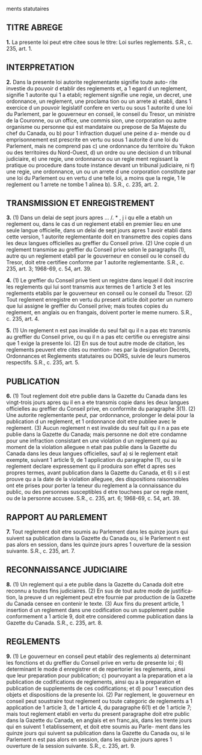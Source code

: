 ments statutaires

## TITRE ABREGE

**1.** La presente loi peut etre citee sous le
titre: Loi surles reglements. S.R., c. 235, art. 1.

## INTERPRETATION

**2.** Dans la presente loi
autorite reglementante signifie toute auto-
rite investie du pouvoir d etablir des
reglements et, a 1 egard d un reglement,
signifie 1 autorite qui 1 a etabli;
reglement signifie une regie, un decret, une
ordonnance, un reglement, une proclama
tion ou un arrete
a) etabli, dans 1 exercice d un pouvoir
legislatif confere en vertu ou sous 1 autorite
d une loi du Parlement, par le gouverneur
en conseil, le conseil du Tresor, un ministre
de la Couronne, ou un office, une commis
sion, une corporation ou autre organisme
ou personne qui est mandataire ou prepose
de Sa Majeste du chef du Canada, ou
b) pour 1 infraction duquel une peine d a-
mende ou d emprisonnement est prescrite
en vertu ou sous 1 autorite d une loi du
Parlement,
mais ne comprend pas
c) une ordonnance du territoire du Yukon
ou des territoires du Nord-Ouest,
d) un ordre ou une decision d un tribunal
judiciaire,
e) une regie, une ordonnance ou un regle
ment regissant la pratique ou procedure
dans toute instance devant un tribunal
judiciaire, ni
f) une regie, une ordonnance, un
ou un arrete d une corporation constitute
par une loi du Parlement ou en vertu d une
telle loi, a moins que la regie, 1
le reglement ou 1 arrete ne tombe
1 alinea b). S.R., c. 235, art. 2.

## TRANSMISSION ET ENREGISTREMENT

**3.** (1) Dans un delai de sept jours apres
... /. * , j i
qu elle a etabh un reglement ou, dans le cas
d un reglement etabli en premier lieu en une
seule langue officielle, dans un delai de sept
jours apres 1 avoir etabli dans cette version,
1 autorite reglementante doit en transmettre
des copies dans les deux langues officielles au
greffier du Conseil prive.
(2) Une copie d un reglement transmise au
greffier du Conseil prive selon le paragraphs
(1), autre qu un reglement etabli par le
gouverneur en conseil ou le conseil du Tresor,
doit etre certifiee conforme par 1 autorite
reglementante. S.R., c. 235, art. 3; 1968-69, c.
54, art. 39.

**4.** (1) Le greffier du Conseil prive tient un
registre dans lequel il doit inscrire les
reglements qui lui sont transmis aux termes
de 1 article 3 et les reglements etablis par le
gouverneur en conseil ou le conseil du Tresor.
(2) Tout reglement enregistre en vertu du
present article doit porter un numero que lui
assigne le greffier du Conseil prive; mais
toutes copies du reglement, en anglais ou en
frangais, doivent porter le meme numero.
S.R., c. 235, art. 4.

**5.** (1) Un reglement n est pas invalide du
seul fait qu il n a pas etc transmis au greffier
du Conseil prive, ou qu il n a pas etc certifie
ou enregistre ainsi que 1 exige la presente loi.
(2) En sus de tout autre mode de citation,
les reglements peuvent etre cites ou mention-
nes par la designation Decrets, Ordonnances
et Reglements statutaires ou DORS, suivie
de leurs numeros respectifs. S.R., c. 235,
art. 5.

## PUBLICATION

**6.** (1) Tout reglement doit etre publie dans
la Gazette du Canada dans les vingt-trois jours
apres qu il en a ete transmis copie dans les
deux langues officielles au greffier du Conseil
prive, en conformite du paragraphe 3(1).
(2) Une autorite reglementante peut, par
ordonnance, prolonger le delai pour la
publication d un reglement, et 1 ordonnance
doit etre publiee avec le reglement.
(3) Aucun reglement n est invalide du seul
fait qu il n a pas ete publie dans la Gazette
du Canada; mais personne ne doit etre
condamne pour une infraction consistant en
une violation d un reglement qui au moment
de la violation alleguee n etait pas publie
dans la Gazette du Canada dans les deux
langues officielles, sauf
a) si le reglement etait exempte, suivant
1 article 9, de 1 application du paragraphe
(1), ou si le reglement declare expressement
qu il produira son effet d apres ses propres
termes, avant publication dans la Gazette
du Canada, et
6) s il est prouve qu a la date de la violation
alleguee, des dispositions raisonnables ont
ete prises pour porter la teneur du reglement
a la connaissance du public, ou des personnes
susceptibles d etre touchees par ce regle
ment, ou de la personne accusee. S.R., c.
235, art. 6; 1968-69, c. 54, art. 39.

## RAPPORT AU PARLEMENT

**7.** Tout reglement doit etre soumis au
Parlement dans les quinze jours qui suivent
sa publication dans la Gazette du Canada ou,
si le Parlement n est pas alors en session, dans
les quinze jours apres 1 ouverture de la session
suivante. S.R., c. 235, art. 7.

## RECONNAISSANCE JUDICIAIRE

**8.** (1) Un reglement qui a ete publie dans
la Gazette du Canada doit etre reconnu a
toutes fins judiciaires.
(2) En sus de tout autre mode de justifica-
tion, la preuve d un reglement peut etre
fournie par production de la Gazette du
Canada censee en contenir le texte.
(3) Aux fins du present article, 1 insertion
d un reglement dans une codification ou un
supplement publie conformement a 1 article
9, doit etre considered comme publication
dans la Gazette du Canada. S.R., c. 235, art. 8.

## REGLEMENTS

**9.** (1) Le gouverneur en conseil peut etablir
des reglements
a) determinant les fonctions et
du greffier du Conseil prive en vertu de
presente loi ;
6) determinant le mode d enregistrer et de
repertorier les reglements, ainsi que leur
preparation pour publication;
c) pourvoyant a la preparation et a la
publication de codifications de reglements,
ainsi qu a la preparation et publication de
supplements de ces codifications; et
d) pour 1 execution des objets et dispositions
de la presente loi.
(2) Par reglement, le gouverneur en conseil
peut soustraire tout reglement ou toute
categoric de reglements a 1 application de
1 article 3, de 1 article 4, du paragraphe 6(1) et
de 1 article 7; mais tout reglement etabli en
vertu du present paragraphe doit etre public
dans la Gazette du Canada, en anglais et en
franc,ais, dans les trente jours qui en suivent
1 etablissement, et doit etre soumis au Parle-
ment dans les quinze jours qui suivent sa
publication dans la Gazette du Canada ou, si
le Parlement n est pas alors en session, dans
les quinze jours apres 1 ouverture de la session
suivante. S.R., c. 235, art. 9.
